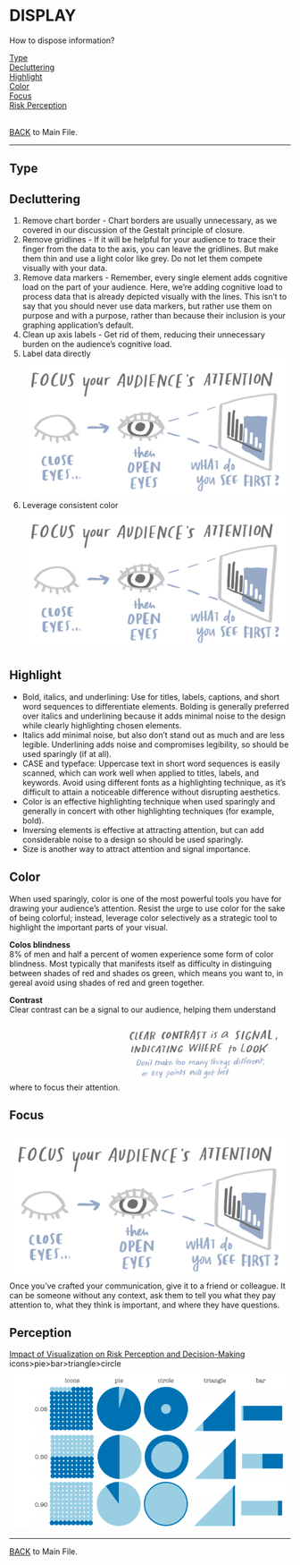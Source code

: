 
# DISPLAY

How to dispose information?

[Type](#type)<br>
[Decluttering](#decluttering)<br>
[Highlight](#highlight)<br>
[Color](#color)<br>
[Focus](#focus)<br>
[Risk Perception](#perception)<br><br>

[BACK](https://github.com/gabriellearruda/storytelling-with-data/blob/main/README.md) to Main File.

---
## Type

## Decluttering
1. Remove chart border - Chart borders are usually unnecessary, as we covered in our discussion of the Gestalt principle of closure.<br>
2. Remove gridlines - If it will be helpful for your audience to trace their finger from the data to the axis, you can leave the gridlines. But make them thin and use a light color like grey. Do not let them compete visually with your data.<br>
3. Remove data markers - Remember, every single element adds cognitive load on the part of your audience. Here, we’re adding cognitive load to process data that is already depicted visually with the lines. This isn’t to say that you should never use data markers, but rather use them on purpose and with a purpose, rather than because their inclusion is your graphing application’s default.<br>
4. Clean up axis labels - Get rid of them, reducing their unnecessary burden on the audience’s cognitive load.<br>
5. Label data directly<br>
<img src="images/focus.png"><br>
6. Leverage consistent color <br>
<img src="images/focus.png"><br>

## Highlight
-  Bold, italics, and underlining: Use for titles, labels, captions, and short word sequences to differentiate elements. Bolding is generally preferred over italics and underlining because it adds minimal noise to the design while clearly highlighting chosen elements.<br>
-  Italics add minimal noise, but also don’t stand out as much and are less legible. Underlining adds noise and compromises legibility, so should be used sparingly (if at all).<br>
-  CASE and typeface: Uppercase text in short word sequences is easily scanned, which can work well when applied to titles, labels, and keywords. Avoid using different fonts as a highlighting technique, as it’s difficult to attain a noticeable difference without disrupting aesthetics.<br>
-	 Color is an effective highlighting technique when used sparingly and generally in concert with other highlighting techniques (for example, bold).<br>
-	 Inversing elements is effective at attracting attention, but can add considerable noise to a design so should be used sparingly.<br>
-	 Size is another way to attract attention and signal importance.<br>

## Color
When used sparingly, color is one of the most powerful tools you have for drawing your audience’s attention. Resist the urge to use color for the sake of being colorful; instead, leverage color selectively as a strategic tool to highlight the important parts of your visual.<br>

<b>Colos blindness</b><br>
8% of men and half a percent of women experience some form of color blindness. Most typically that manifests itself as difficulty in distinguing between shades of red and shades os green, which means you want to, in gereal avoid using shades of red and green together.<br>

<b>Contrast</b><br>
Clear contrast can be a signal to our audience, helping them understand where to focus their attention. 
<img src="images/contrast.png">

## Focus
<img src="images/focus.png"><br>
Once you’ve crafted your communication, give it to a friend or colleague. It can be someone without any context, ask them to tell you what they pay attention to, what they think is important, and where they have questions.<br>

## Perception
[Impact of Visualization on Risk Perception and Decision-Making](https://arxiv.org/pdf/1910.09725.pdf)<br>
 icons>pie>bar>triangle>circle<br>
<img src="images/paper.png">


---
[BACK](https://github.com/gabriellearruda/storytelling-with-data/blob/main/README.md) to Main File.
